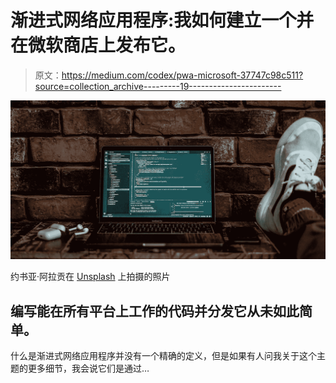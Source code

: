 # 渐进式网络应用程序:我如何建立一个并在微软商店上发布它。

> 原文：<https://medium.com/codex/pwa-microsoft-37747c98c511?source=collection_archive---------19----------------------->

![](img/d1c2f4b45e06f857114e9140ddebc9b0.png)

约书亚·阿拉贡在 [Unsplash](https://unsplash.com/?utm_source=unsplash&utm_medium=referral&utm_content=creditCopyText) 上拍摄的照片

## 编写能在所有平台上工作的代码并分发它从未如此简单。

什么是渐进式网络应用程序并没有一个精确的定义，但是如果有人问我关于这个主题的更多细节，我会说它们是通过…